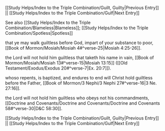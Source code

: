 [[Study Helps/Index to the Triple Combination/Guilt, Guilty|Previous Entry]]  ||  [[Study Helps/Index to the Triple Combination/Gulf|Next Entry]]

 See also [[Study Helps/Index to the Triple Combination/Blameless|Blameless]]; [[Study Helps/Index to the Triple Combination/Spotless|Spotless]]

 that ye may walk guiltless before God, impart of your substance to poor, [[Book of Mormon/Mosiah/Mosiah 4#^verse-25|Mosiah 4:25-26]].

 the Lord will not hold him guiltless that taketh his name in vain, [[Book of Mormon/Mosiah/Mosiah 13#^verse-15|Mosiah 13:15]] ([[Old Testament/Exodus/Exodus 20#^verse-7|Ex. 20:7]]).

 whoso repents, is baptized, and endures to end will Christ hold guiltless before the Father, [[Book of Mormon/3 Nephi/3 Nephi 27#^verse-16|3 Ne. 27:16]].

 the Lord will not hold him guiltless who obeys not his commandments, [[Doctrine and Covenants/Doctrine and Covenants/Doctrine and Covenants 58#^verse-30|D&C 58:30]].

[[Study Helps/Index to the Triple Combination/Guilt, Guilty|Previous Entry]]  ||  [[Study Helps/Index to the Triple Combination/Gulf|Next Entry]]